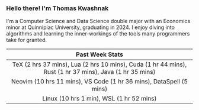 
### Hello there! I'm Thomas Kwashnak

I'm a Computer Science and Data Science double major with an Economics
minor at Quinnipiac University, graduating in 2024.
I enjoy diving into algorithms and learning the inner-workings of the tools
many programmers take for granted.

| Past Week Stats |
| :---: |
| TeX (2 hrs 37 mins), Lua (2 hrs 10 mins), Cuda (1 hr 44 mins), Rust (1 hr 37 mins), Java (1 hr 35 mins) |
| Neovim (10 hrs 11 mins), VS Code (1 hr 36 mins), DataSpell (5 mins) |
| Linux (10 hrs 1 min), WSL (1 hr 52 mins) |

